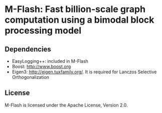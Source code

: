 # M-Flash: Fast billion-scale graph computation using a bimodal block processing model

## Dependencies
* EasyLogging++: included in M-Flash
* Boost: http://www.boost.org
* Eigen3: http://eigen.tuxfamily.org/. It is required for Lanczos Selective Orthogonalization

## License
M-Flash is licensed under the Apache License, Version 2.0. 
